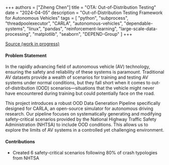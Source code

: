 +++
authors = ["Ziheng Chen"]
title = "OTA: Out-of-Distribution Testing"
date = "2024-04-05"
description = "Out-of-Distribution Testing Framework for Autonomous Vehicles"
tags = [
    "python", "subprocess", "threadpoolexecutor", 
    "CARLA",
    "autonomous-vehicles",
    "dependable-systems",
    "linux",
    "pandas",
    "reinforcement-learning",
    "large-scale-data-processing",
    "matplotlib",
    "seaborn",
    "DEPEND-Group"
]
+++

[Source (work in progress)](https://github.com/zihengjackchen/OTA)

#### Problem Statement
In the rapidly advancing field of autonomous vehicle (AV) technology, ensuring the safety and reliability of these systems is paramount. Traditional AV datasets provide a wealth of scenarios for training and testing AV systems under normal conditions, but they fall short when it comes to out-of-distribution (OOD) scenarios—situations that the vehicle might never have encountered during training but could potentially face on the road.

This project introduces a robust OOD Data Generation Pipeline specifically designed for CARLA, an open-source simulator for autonomous driving research. Our pipeline focuses on systematically generating and modifying safety-critical scenarios provided by the National Highway Traffic Safety Administration (NHTSA) to include OOD conditions. This allows us to explore the limits of AV systems in a controlled yet challenging environment.


#### Contributions
- Created 6 safety-critical scenarios following 80% of crash typologies from NHTSA

